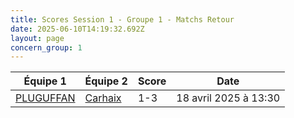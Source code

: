 ```yaml
---
title: Scores Session 1 - Groupe 1 - Matchs Retour
date: 2025-06-10T14:19:32.692Z
layout: page
concern_group: 1
---
```




| Équipe 1 | Équipe 2 | Score | Date |
|----------|----------|-------|------|
| [PLUGUFFAN](/teams/PLUGUFFAN) | [Carhaix](/teams/Carhaix) | 1-3 | 18 avril 2025 à 13:30 |
